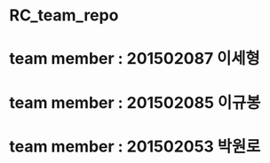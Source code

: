 # RC_team_repo
# team member : 201502087 이세형
# team member : 201502085 이규봉
# team member : 201502053 박원로
